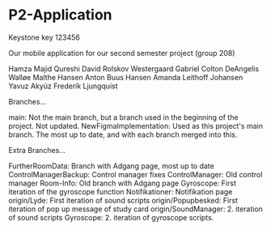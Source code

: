 # P2-Application

Keystone key 123456

Our mobile application for our second semester project (group 208)


Hamza Majid Qureshi
David Rolskov Westergaard 
Gabriel Colton DeAngelis  Walløe 
Malthe Hansen
Anton Buus Hansen
Amanda Leithoff Johansen 
Yavuz Akyüz 
Frederik Ljungquist 

Branches...

main: Not the main branch, but a branch used in the beginning of the project. Not updated.
NewFigmaImplementation: Used as this project's main branch. The most up to date, and with each branch merged into this.


Extra Branches...

FurtherRoomData: Branch with Adgang page, most up to date
ControlManagerBackup: Control manager fixes
ControlManager: Old control manager
Room-Info: Old branch with Adgang page
Gyroscope: First iteration of the gyroscope function
Notifikationer: Notifikation page 
origin/Lyde: First iteration of sound scripts
origin/Popupbesked: First iteration of pop up message of study card
origin/SoundManager: 2. iteration of sound scripts
Gyroscope: 2. iteration of gyroscope scripts.